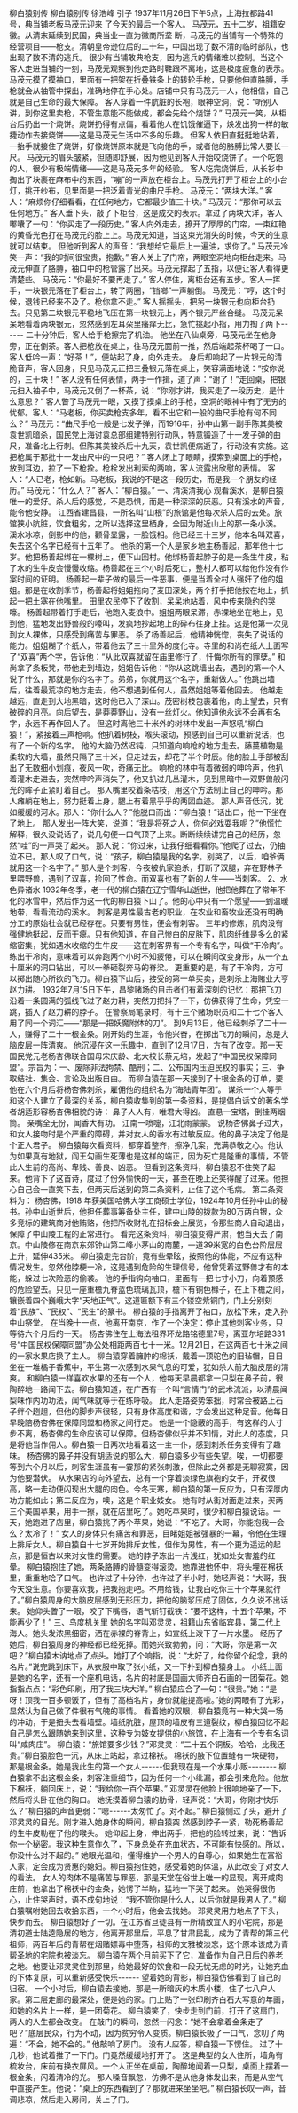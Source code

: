 柳白猿别传
柳白猿别传
徐浩峰
引子  1937年11月26日下午5点，上海拉都路41号，典当铺老板马茂元迎来 了今天的最后一个客人。 马茂元，五十二岁，祖籍安徽。从清末延续到民国，典当业一直为徽商所垄  断，马茂元的当铺有一个特殊的经营项目——枪支。清朝皇帝逊位后的二十年，中国出现了数不清的临时部队，也出现了数不清的逃兵。  很少有当铺敢典枪支，因为逃兵的情绪难以控制。当这个客人走进当铺的一刻，马茂元观察到他走路时鞋跟不离地，这是极度疲惫的表示。  马茂元摸了摸袖口，里面有一把架在折叠铁条上的转轮手枪，只要他伸直胳膊，手枪就会从袖管中探出，准确地停在手心处。店铺中只有马茂元一人，他相信，自己就是自己生命的最大保障。  客人穿着一件肮脏的长袍，眼神空洞，说：“听别人讲，到你这里卖枪，不管生意能不能做成，都会先给个烧饼？”  马茂元一笑，从柜台后扔出一个烧饼。烧饼扔得有点偏，看着他人在饥饿催逼下，焕发出狗一样的敏捷动作去接烧饼——这是马茂元生活中不多的乐趣。  但客人依旧直挺挺地站着，一抬手就接住了烧饼，好像烧饼原本就是飞向他的手，或者他的胳膊比常人要长一尺。  马茂元的眉头皱紧，但随即舒展，因为他见到客人开始咬烧饼了。一个吃饱的人，很少有极端情绪——这是马茂元多年的经验。  客人吃完烧饼后，从长衫中掏出了块裹在麻布中的东西，“嘣”的一声放在柜台上。马茂元打开了柜台上的小台灯，挑开纱布，见里面是一把泛着青光的曲尺手枪。  马茂元：“两块大洋。” 客人：“麻烦你仔细看看，在任何地方，它都最少值三十块。” 马茂元：“那你可以去任何地方。” 客人垂下头，敲了下柜台，这是成交的表示。拿过了两块大洋，客人嘟囔了一句：“你买走了一段历史。”  客人向外走去，撩开了厚厚的门帘，一束红艳的黄昏光色打在马茂元的脸上上。马茂元知道，当这束光消失的时候，今天的生意就可以结束。  但他听到客人的声音：“我想给它最后上一遍油，求你了。” 马茂元冷笑一声：“我的时间很宝贵，抱歉。” 客人关上了门帘，两眼空洞地向柜台走来。马茂元伸直了胳膊，袖口中的枪管露了出来。马茂元撑起了五指，以便让客人看得更清楚些。  马茂元：“你最好不要再走了。” 客人停住，离柜台还有五步。客人一挥手，一块银元落在了柜台上，转了两圈，“铛啷”一声躺倒。  马茂元：“哼，这个时候，退钱已经来不及了。枪你拿不走。” 客人摇摇头，把另一块银元也向柜台扔去。只见第二块银元平稳地飞压在第一块银元上，两个银元严丝合缝。  马茂元呆呆地看着两块银元，忽然感到左耳朵里瘙痒无比，急忙挑起小指，用力掏了两下------  二十分钟后，客人给手枪擦完了机油。 他坐在八仙桌旁，马茂元坐在他身旁，正在倒茶。客人把枪放在桌上，往马茂元面前一推，然后端起茶杯喝了一口。  客人低吟一声：“好茶！”，便站起了身，向外走去。 身后却响起了一片银元的清脆音声，客人回身，只见马茂元正把三叠银元落在桌上，笑容满面地说：“按你说的，三十块！”  客人没有任何表情，两手一作揖，道了声：“谢了！”走回桌，把银元扫入袖子中，马茂元又倒了一杯茶，说：“你刚才讲，我买走了一段历史，是什么意思？”  客人瞥了马茂元一眼，又摸了摸桌上的手枪，空洞的眼神中有了无穷的忧郁。客人：“马老板，你买卖枪支多年，看不出它和一般的曲尺手枪有何不同么？”  马茂元：“曲尺手枪一般是七发子弹，而1916年，孙中山第一副手陈其美被袁世凯暗杀，国民党上海讨袁总部组建特别行动队，特意锻造了十一发子弹的曲尺，准备北上行刺。但陈其美被杀后十九天，袁世凯便病逝了，行动没有实施。这把枪属于那批十一发曲尺中的一只吧？”  客人闭上了眼睛，摸索到桌面上的手枪，放到耳边，拉了一下枪拴。枪栓发出利索的两响，客人流露出欣慰的表情。  客人：“人已老，枪如新。马老板，我说的不是这一段历史，而是我一个朋友的经历。”  马茂元：“什么人？” 客人：“柳白猿。”
一、清溪清我心 观看溪水，是柳白猿唯一的爱好。杀人后的感觉，不是恐惧，而是一种深深的厌恶。只有溪水的声音，能令他安静。  江西省建昌县，一所名叫“山根”的旅馆是他每次杀人后的去处。旅馆狭小肮脏，饮食粗劣，之所以选择这里栖身，全因为附近山上的那一条小溪。  溪水冰凉，倒影中的他，颧骨显露，一脸饿相。他已经三十三岁，他本名叫双喜，失去这个名字已经有十五年了。  他杀的第一个人是家乡地主杨善起，那年他十七岁。他把杨善起绑在一棵树上，便下山回村。他绑杨善起脖子的是一条生牛皮，粘了水的生牛皮会慢慢收缩。杨善起在三个小时后死亡，整村人都可以给他作没有作案时间的证明。  杨善起一辈子做的最后一件恶事，便是当着全村人强奸了他的姐姐。那是在收割季节，杨善起将姐姐拖向了麦田深处，两个打手把他按在地上，抓起一把土塞在他嘴里。  田里农民停下了收割，呆呆地站着，风中传来隐约的哭嚎。 杨善起带着打手走后，他跑入麦浪中。姐姐两眼呆滞，赤裸地坐在地上，见到他，猛地发出野兽般的嚎叫，发疯地抄起地上的碎布往身上挂。这是他第一次见到女人裸体，只感受到痛苦与罪恶。       杀了杨善起后，他精神恍惚，丧失了说话的能力。姐姐糊了个纸人，带着他去了三十里外的度化寺。寺里的和尚在纸人上面写了“双喜”两个字，告诉他：“从此双喜就留在庙里修行了，忏悔你所有的罪孽。”       和尚拿了条板凳，带他走到墙边，姐姐告诉他：“你从这跳墙出去，遇到的第一个人说了什么，那就是你的名字了。弟弟，你就用这个名字，重新做人。”  他跳出墙后，往着最荒凉的地方走去，他不想遇到任何人，虽然姐姐等着他回去。  他越走越远，直走到大地黑暗，这时他已入了深山。茂密树枝包裹着他，向上望去，只有破碎的月亮。向后望去，是莽莽野山，没有一丝灯火。他知道他永远不会再有名字，永远不再作回人了。  但这时离他三十米外的树林中发出一声怒吼“柳白猿！”，紧接着三声枪响。他扒着树枝，喉头滚动，预感到自己可以重新说话，也有了一个新的名字。  他的大脑仍然迟钝，只知道向响枪的地方走去。藤蔓植物是柔软的大墙，虽然只隔了三十米，但走过去，却花了半个时辰。他的脸上手部被刮出了无数细小划痕，夜风一吹，奇痛无比。  响枪的林中有着微弱的呻吟声，他扒着灌木走进去，突然呻吟声消失了，他又扒过几丛灌木，见到黑暗中一双野兽般闪光的眸子正紧盯着自己。  那人嘴里咬着条枯枝，用这个方法制止自己的呻吟。那人瘫躺在地上，努力挺着上身，腿上有着黑乎乎的两团血迹。  那人声音低沉，犹如缓缓的河水。那人：“你什么人？”他脱口而出：“柳白猿！”话出口，他一下坐在了地上。  那人发出一阵大笑，说道：“我是将死之人，你何必戏耍我呢？”他慌忙解释，很久没说话了，说几句便一口气顶了上来。断断续续讲完自己的经历，忽然“哇”的一声哭了起来。       那人说：“你过来，让我仔细看看你。”他爬了过去，仍抽泣不已。那人叹了口气，说：“孩子，柳白猿是我的名字。别哭了，以后，咱爷俩就用这一个名字了。”       那人是个刺客，今夜被仇家追杀，打断了双腿，弃在野林子里喂野兽，遇到了双喜，捡回了性命。而双喜也有了新的人生——当刺客。
2、水色异诸水      1932年冬季，老一代的柳白猿在辽宁雪华山逝世，他把他葬在了常年不化的冰雪中，然后作为这一代的柳白猿下山了。他的心中只有一个愿望——到温暖地带，看看流动的溪水。  刺客是男性最古老的职业，在农业和畜牧业还没有明确分工的原始社会就已经存在。只要有男性，便会有刺客。      三年的修炼，肌肉没有强健地挺起，反而干瘪。只有他知道，在自己惨白的皮肤下，肌肉纤维是多么的紧缩密集，犹如遇水收缩的生牛皮——这在刺客界有一个专有名字，叫做“干冷肉”。  练出干冷肉，意味着可以奔跑两个小时不知疲倦，可以在瞬间改变身形，从一个五十厘米的洞口钻出，可以一拳砸裂奔马的脊梁。  更重要的是，有了干冷肉，方可以掷出随心所欲的飞刀。柳白猿下山后，接受的第一单买卖，是刺杀上海赌业大亨赵力耕。  1932年7月15日下午，昌黎赌场的目击者们有着深刻的记忆：那把飞刀沿着一条圆满的弧线飞过了赵力耕，突然刀把抖了一下，仿佛获得了生命，凭空一跳，插入了赵力耕的脖子。  在警察局笔录时，有十三个赌场职员和二十七个客人用了同一个词汇——“那是一把妖魔附体的刀”。  到9月13日，他已经刺杀了二十一人，赚得了二十一根金条。刚开始的生涯，令他兴奋，在掷出飞刀的瞬间，总是大脑皮层一阵清爽。  他沉浸在这一乐趣中，直到了12月17日，方有了改变。那一天国民党元老杨杏佛联合国母宋庆龄、北大校长蔡元培，发起了“中国民权保障同盟”。宗旨为：一、废除非法拘禁、酷刑；二、公布国内压迫民权的事实；三、争取结社、集会、言论及出版自由。  而柳白猿在那一天接到了十根金条的订单，要他在六个月后将杨杏佛刺杀，雇佣他的组织名为“海陆青年团”。  谋杀一个人等于和这个人建立了最深的关系，柳白猿收集到的第一条资料，是提倡白话文的著名学者胡适形容杨杏佛相貌的诗：  鼻子人人有，唯君大得凶。 直悬一宝塔，倒挂两烟筒。 亲嘴全无份，闻香大有功。 江南一喷嚏，江北雨蒙蒙。 说杨杏佛鼻子过大，和女人接吻时是个严重的障碍，并对女人的香水有过敏反应。他的鼻子决定了他是个正人君子。  柳白猿每次看资料，都穿着整齐，擦净几案，充满恭敬之心。他认为如果真有地狱，阎王勾画生死薄也是这样的端正，因为死亡是隆重的事情，不管此人生前的高尚、卑贱、善良、凶恶。  但看到这条资料，柳白猿忍不住笑了起来。他背下了这首诗，度过了份外愉快的一天，甚至在晚上还笑得醒了过来。他担心自己会一直笑下去，但两天后送到的第二条资料，止住了这个毛病。  第二条资料为： 杨杏佛，1918 年获美国哈佛大学工商硕士学位，1924年10月任孙中山的秘书。孙中山逝世后，他担任葬事筹备处主任，建中山陵的拨款为80万两白银，众多竞标的建筑商对他贿赂，他把所收财礼在招标会上展览，令那些商人自动退出，保障了中山陵工程的正常进行。  看完这条资料，柳白猿变得严肃，他当天去了南京。中山陵修在南京东郊钟山第二峰小茅山的南麓，一道39米宽的白色台阶层层上升，延伸435米。  柳白猿走完台阶，竟有些晕眩，按照他的体能，不应有这种情况发生。忽然他脖梗一冷，这是遇到危险的生理信号，他曾凭着这野兽才有的本能，躲过七次险恶的偷袭。  他的手指钩向袖口，里面有一把七寸小刀，向着预感的危险望去。只见一座重檐九脊蓝色琉璃瓦顶，檐下有铜色橼子，在上下檐之间，镶嵌着四个巍峨大字“天地正气”。这道匾额下有三个镂空紫铜门，门上分别刻着“民族”、“民权”、“民生”的篆书。  柳白猿的手指离开了袖口，放松下来，走入孙中山祭堂。 在当晚十一点，他离开南京，作了一个决定：停止其他刺客业务，只等待六个月后的一天。  杨杏佛住在上海法租界环龙路铭德里7号，离亚尔培路331号“中国民权保障同盟”办公处相距两百七十一米。12月21日，在这两百七十米之间的一家水果店换了主人。  柳白猿穿着臃肿的棉袄，戴着一顶驼色的旧毡帽，日日坐在一堆橘子香蕉中，平生第一次感到水果气息的可爱，犹如杀人前大脑皮层的清爽。  和柳白猿一样喜欢水果的还有一个人，他每天早晨都拿一只梨在鼻子前，很陶醉地一路闻下去。柳白猿知道，在广西有一个叫“言情门”的武术流派，以清晨闻梨味作内功功法，闻气味就等于在练呼吸。  此人走路姿势笨拙，时常会被路上石子绊个趔趄，但他的脚步声很轻，只有身体高度和谐，才会发出这种足音。他每日早晚陪杨杏佛在保障同盟和杨家之间行走。  他是一个隐蔽的高手，有这样的人寸步不离，杨杏佛的生命应该可以保障。但杨杏佛似乎并不知情，对此人的态度，只是将他当作佣人。柳白猿一日两次地看着这一主一仆，感到刺杀任务变得有了趣味。  杨杏佛的鼻子并没有胡适说的那么大，柳白猿多少有些失望。唉，一切都要等到六个月以后，刺客生涯虽有一霎那的紧张刺激，但除此之外都是无聊寂寞，因为他要潜伏。  从水果店的向外望去，总有一个穿着淡绿色旗袍的女子，开衩很高，略一走动便闪现出大腿的肉色。今冬天寒，柳白猿的第一反应为，只有深厚内功方能如此；第二反应为，噢，这是个职业妓女。  她有时从街对面走过来，买两三个美国苹果，用手一擦，就在店里吃了。她吃苹果时，很少和柳白猿说话。一天，她跑进了店里，柳白猿挑了两个苹果，她说：“不吃了。大哥，你能抱我一会么？太冷了！”  女人的身体只有痛苦和罪恶，目睹姐姐被强暴的一幕，令他在生理上排斥女人。柳白猿自十七岁开始排斥女性，但作为男性，有一个更为遥远的起点，那是恒古以来对女性的需要。  她的脖子冻出一片浅红，犹如处女害羞的红晕。 柳白猿抱住了她，两条胳膊的骨髓变得滚烫。她靠进他怀中，将头埋在棉袄里，重重地哈了口气。  也许过了十分钟，也许过了半小时，她轻声说：“大哥，我今天没生意。你要喜欢我，把我抱走吧。不用给钱，让我白吃你三十个苹果就行了。”柳白猿周身的大脑皮层感到无形压力，把他的脑浆压成了固体，久久说不出话来。  她仰头瞥了一眼，咬了下嘴唇，语气斩钉截铁：“要不这样，十五个苹果，不能再少了！”
三、鸟度机关里 她的名字叫邓灵灵，祖籍山东省临宾县，第二代上海人。她头发浓黑细密，洒在赤裸的脊背上，如宣纸上泼下了一片水墨。  经历了她后，柳白猿周身的神经都已经死掉。而她兴致勃勃，问：“大哥，你是第一次吧？”柳白猿木讷地点了点头。她打了个响指，说：“太好了，给你留个纪念，我的名片。”说完跳到床下，从衣服中取了张小纸，又一下扑到柳白猿身上。  小纸上面是她的名字，还有一个座机电话，名片的衬底是国画大师齐白石画的一团菊花。她指指点点：“彩色印刷，用了我三块大洋。”  柳白猿应合了一句：“很贵。”她：“是呀！顶我一百多顿饭了，但有了高档名片，身价就能提高啦。”她的两眼有了光彩，显然认为自己做了件很有气魄的事情。  看着她的双眼，柳白猿竟有一种大哭一场的冲动，于是扭头去看墙壁。墙纸肮脏，屋顶的墙皮有三道裂纹，柳白猿回忆不起自己是怎么跟随她来到这里，这种专为妓女提供的小旅馆，在上海有一个专有名词叫“咸肉庄”。  柳白猿：“旅馆要多少钱？”邓灵灵：“二十五个铜板。哈哈，比我还贵。”柳白猿脸色一沉，从床上站起，拿过棉袄。  棉袄的腋下位置缝有一块硬物，那是根金条。她是我此生的第一个女人------但我现在是一个水果小贩--------  柳白猿拿不出这根金条，刺客注重细节，因为任何一个小纰漏，都会引来危险。他放下棉袄，躺回床上，说：“我给你一百个苹果。” 邓灵灵在他脸上很响地亲了一下，然后将头卧在他的胸口。 她抚摸着柳白猿的肋骨，轻声说：“大哥，你刚才快乐么？”柳白猿的声音更弱：“嗯------太匆忙了。对不起。”  柳白猿侧过了头，避开了邓灵灵的目光。刚才进入她身体的瞬间，柳白猿突  然感到脖子一紧，勒死杨善起的生牛皮勒在了他的喉头。 她仰起上身，伸出两手，把他的脸转过来，说：“告诉你一个秘密。我这种生意作久了，下身总处在充血状态，不可能有快感的。所以，你没什么对不起的。”  她眼光温和，懂得维护一个男人的自尊心，如果她生在富裕人家，定会成为贤惠的媳妇。柳白猿抱住她，感受着她的体温，从此改变了对女人的看法。  女人的肉体不是痛苦与罪恶，那是天堂在俗世上唯一的显现。离开咸肉庄前，他拿出了棉袄中的金条，她愣了半晌，猛地一下哭了起来。  她哭得很伤心，止住哭声时，语不成句地说：“我不管你是什么人，以后你就是我男人了。”  柳白猿嘱咐她回去收拾东西，一个小时后，他会去找她。 邓灵灵用力地点了下头，快步而去。 柳白猿想好了一切。在江苏省旦徒县有一所精致宜人的小宅院，那是清初道士陆逵隐居的地方，他离开那里后，平息了甘肃民乱，成为了青帮的第三代祖师，两百年后的青帮在烟赌嫖毒中堕落，祖师的文雅被淡忘，这个原本该成为青帮圣地的宅院也被淡忘。  柳白猿在两个月前买下了它，准备作为自己日后的养老之地。他要让邓灵灵住到那里，给她最好的饮食和一段无忧无虑的时光，让她充血的下体复原，可以重新感受快乐------  望着她的背影，柳白猿仿佛看到了自己的归宿。 一个小时后，柳白猿去接她，那是一所暗灰的木质小楼，住了七八户人家。第二层走廊的最深处，便是她的家。门上贴了一张印刷齐白石大写意的年画，和她的名片上一样，是一团菊花。  柳白猿笑了，快步走到门前，打开了这扇门，两人的人生都会改变。 在敲门的瞬间，忽然一闪念：“她不会拿着金条走了吧？”底层民众，行为不动，因为贫穷令人变质。柳白猿长吸了一口气，念叨了两遍：“不会，她不会的。”  他敲响了房门。 没有人应答，柳白猿一下愣住。 过了十几秒，他试着推了一下门。门竟然缓缓地打开了。 这是典型的女人住所，墙角有梳妆台，床前有换衣屏风。一个人正坐在桌前，陶醉地闻着一只梨，桌面上摆着一根金条，闪着清冷的光。  那人嗓音飘忽，仿佛不是从他身体发出来，而是从空气中直接产生。他说：“桌上的东西看到了？那就进来坐坐吧。”  柳白猿长叹一声，音调悲凉，然后走入房间，关上了门。
